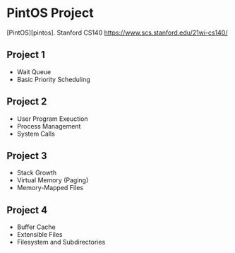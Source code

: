 PintOS Project
==============

[PintOS][pintos].
Stanford CS140
https://www.scs.stanford.edu/21wi-cs140/


## Project 1

- Wait Queue
- Basic Priority Scheduling

## Project 2

- User Program Exeuction
- Process Management
- System Calls

## Project 3

- Stack Growth
- Virtual Memory (Paging)
- Memory-Mapped Files

## Project 4

- Buffer Cache
- Extensible Files
- Filesystem and Subdirectories
